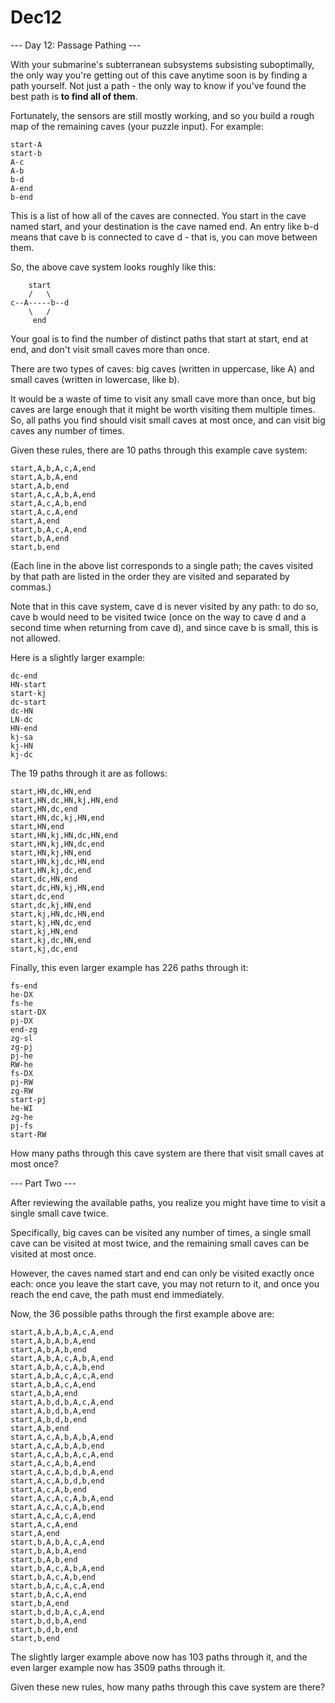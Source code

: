 # Dec12

--- Day 12: Passage Pathing ---

With your submarine's subterranean subsystems subsisting suboptimally, 
the only way you're getting out of this cave anytime soon is by 
finding a path yourself. 
Not just a path - 
the only way to know if you've found the best path is **to find all of them**.

Fortunately, 
the sensors are still mostly working, 
and so you build a rough map of the remaining caves (your puzzle input). 
For example:

```
start-A
start-b
A-c
A-b
b-d
A-end
b-end
```

This is a list of how all of the caves are connected. 
You start in the cave named start, 
and your destination is the cave named end. 
An entry like b-d means that cave b is connected to cave d - 
that is, you can move between them.

So, the above cave system looks roughly like this:

```
    start
    /   \
c--A-----b--d
    \   /
     end
```

Your goal is to find the number of distinct paths that start at start, end at end, 
and don't visit small caves more than once. 

There are two types of caves: 
big caves (written in uppercase, like A) and 
small caves (written in lowercase, like b). 

It would be a waste of time to visit any small cave more than once, 
but big caves are large enough that it might be worth visiting them multiple times. 
So, all paths you find should visit small caves at most once, and 
can visit big caves any number of times.

Given these rules, there are 10 paths through this example cave system:

```
start,A,b,A,c,A,end
start,A,b,A,end
start,A,b,end
start,A,c,A,b,A,end
start,A,c,A,b,end
start,A,c,A,end
start,A,end
start,b,A,c,A,end
start,b,A,end
start,b,end
```

(Each line in the above list corresponds to a single path; 
the caves visited by that path are listed in the order they are visited and 
separated by commas.)

Note that in this cave system, 
cave d is never visited by any path: 
to do so, 
cave b would need to be visited twice 
(once on the way to cave d and a second time when returning from cave d), and 
since cave b is small, this is not allowed.

Here is a slightly larger example:

```
dc-end
HN-start
start-kj
dc-start
dc-HN
LN-dc
HN-end
kj-sa
kj-HN
kj-dc
```

The 19 paths through it are as follows:

```
start,HN,dc,HN,end
start,HN,dc,HN,kj,HN,end
start,HN,dc,end
start,HN,dc,kj,HN,end
start,HN,end
start,HN,kj,HN,dc,HN,end
start,HN,kj,HN,dc,end
start,HN,kj,HN,end
start,HN,kj,dc,HN,end
start,HN,kj,dc,end
start,dc,HN,end
start,dc,HN,kj,HN,end
start,dc,end
start,dc,kj,HN,end
start,kj,HN,dc,HN,end
start,kj,HN,dc,end
start,kj,HN,end
start,kj,dc,HN,end
start,kj,dc,end
```

Finally, this even larger example has 226 paths through it:

```
fs-end
he-DX
fs-he
start-DX
pj-DX
end-zg
zg-sl
zg-pj
pj-he
RW-he
fs-DX
pj-RW
zg-RW
start-pj
he-WI
zg-he
pj-fs
start-RW
```

How many paths through this cave system are there that visit small caves at most once?

--- Part Two ---

After reviewing the available paths, 
you realize you might have time to visit a single small cave twice. 

Specifically, big caves can be visited any number of times, 
a single small cave can be visited at most twice, 
and the remaining small caves can be visited at most once. 

However, the caves named start and end can only be visited exactly once each: 
once you leave the start cave, 
you may not return to it, 
and once you reach the end cave, 
the path must end immediately.

Now, the 36 possible paths through the first example above are:

```
start,A,b,A,b,A,c,A,end
start,A,b,A,b,A,end
start,A,b,A,b,end
start,A,b,A,c,A,b,A,end
start,A,b,A,c,A,b,end
start,A,b,A,c,A,c,A,end
start,A,b,A,c,A,end
start,A,b,A,end
start,A,b,d,b,A,c,A,end
start,A,b,d,b,A,end
start,A,b,d,b,end
start,A,b,end
start,A,c,A,b,A,b,A,end
start,A,c,A,b,A,b,end
start,A,c,A,b,A,c,A,end
start,A,c,A,b,A,end
start,A,c,A,b,d,b,A,end
start,A,c,A,b,d,b,end
start,A,c,A,b,end
start,A,c,A,c,A,b,A,end
start,A,c,A,c,A,b,end
start,A,c,A,c,A,end
start,A,c,A,end
start,A,end
start,b,A,b,A,c,A,end
start,b,A,b,A,end
start,b,A,b,end
start,b,A,c,A,b,A,end
start,b,A,c,A,b,end
start,b,A,c,A,c,A,end
start,b,A,c,A,end
start,b,A,end
start,b,d,b,A,c,A,end
start,b,d,b,A,end
start,b,d,b,end
start,b,end
```

The slightly larger example above now has 103 paths through it, 
and the even larger example now has 3509 paths through it.

Given these new rules, how many paths through this cave system are there?

